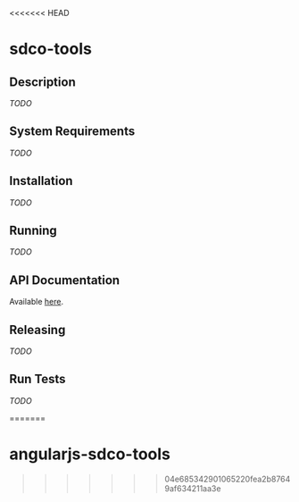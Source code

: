 <<<<<<< HEAD
# sdco-tools

## Description

*TODO*

## System Requirements

*TODO*

## Installation

*TODO*

## Running

*TODO*

## API Documentation

Available <a href="http://worldline.github.io/angularjs-sdco-tools/api" target="_blank">here</a>.

## Releasing

*TODO*

## Run Tests

*TODO*

=======
# angularjs-sdco-tools
>>>>>>> 04e685342901065220fea2b87649af634211aa3e
